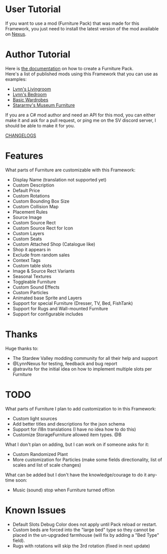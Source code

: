 # User Tutorial

If you want to use a mod (Furniture Pack) that was made for this Framework, you just need to install the latest version of the mod available on [Nexus](https://www.nexusmods.com/stardewvalley/mods/23458?tab=files).

# Author Tutorial

Here is [the documentation](https://github.com/Leroymilo/FurnitureFramework/blob/main/doc/Author.md) on how to create a Furniture Pack.  
Here's a list of published mods using this Framework that you can use as examples:
- [Lynn's Livingroom](https://www.nexusmods.com/stardewvalley/mods/23677)
- [Lynn's Bedroom](https://www.nexusmods.com/stardewvalley/mods/24275)
- [Basic Wardrobes](https://www.nexusmods.com/stardewvalley/mods/23666)
- [Stararmy's Museum Furniture](https://www.nexusmods.com/stardewvalley/mods/24224)

If you are a C# mod author and need an API for this mod, you can either make it and ask for a pull request, or ping me on the SV discord server, I should be able to make it for you.

[CHANGELOGS](https://github.com/Leroymilo/FurnitureFramework/blob/main/doc/Changelogs.md)

# Features

What parts of Furniture are customizable with this Framework:
- Display Name (translation not supported yet)
- Custom Description
- Default Price
- Custom Rotations
- Custom Bounding Box Size
- Custom Collision Map
- Placement Rules
- Source Image
- Custom Source Rect
- Custom Source Rect for Icon
- Custom Layers
- Custom Seats
- Custom Attached Shop (Catalogue like)
- Shop it appears in
- Exclude from random sales
- Context Tags
- Custom table slots
- Image & Source Rect Variants
- Seasonal Textures
- Toggleable Furniture
- Custom Sound Effects
- Custom Particles
- Animated base Sprite and Layers
- Support for special Furniture (Dresser, TV, Bed, FishTank)
- Support for Rugs and Wall-mounted Furniture
- Support for configurable includes

# Thanks

Huge thanks to:
- The Stardew Valley modding community for all their help and support
- @LynnNexus for testing, feedback and bug report
- @atravita for the initial idea on how to implement multiple slots per Furniture

# TODO

What parts of Furniture I plan to add customization to in this Framework:
- Custom light sources
- Add better titles and descriptions for the json schema
- Support for i18n translations (I have no idea how to do this)
- Customize StorageFurniture allowed item types.	@B

What I don't plan on adding, but I can work on if someone asks for it:
- Custom Randomized Plant
- More customization for Particles (make some fields directionality, list of scales and list of scale changes)

What can be added but I don't have the knowledge/courage to do it any-time soon:
- Music (sound) stop when Furniture turned off/on

# Known Issues

- Default Slots Debug Color does not apply until Pack reload or restart.
- Custom beds are forced into the "large bed" type so they cannot be placed in the un-upgraded farmhouse (will fix by adding a "Bed Type" field).
- Rugs with rotations will skip the 3rd rotation (fixed in next update)
